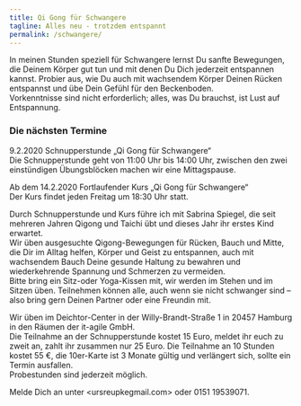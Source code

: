 ```yaml
---
title: Qi Gong für Schwangere
tagline: Alles neu - trotzdem entspannt
permalink: /schwangere/
---
```


In meinen Stunden speziell für Schwangere lernst Du sanfte Bewegungen, die Deinem Körper gut tun und mit denen Du Dich jederzeit entspannen kannst. Probier aus, wie Du auch mit wachsendem Körper Deinen Rücken entspannst und übe Dein Gefühl für den Beckenboden.  
Vorkenntnisse sind nicht erforderlich; alles, was Du brauchst, ist Lust auf Entspannung.

### Die nächsten Termine
9.2.2020    Schnupperstunde „Qi Gong für Schwangere“  
Die Schnupperstunde geht von 11:00 Uhr bis 14:00 Uhr, zwischen den zwei einstündigen Übungsblöcken machen wir eine Mittagspause.

Ab dem
14.2.2020   Fortlaufender Kurs „Qi Gong für Schwangere“             
Der Kurs findet jeden Freitag um 18:30 Uhr statt.

Durch Schnupperstunde und Kurs führe ich mit Sabrina Spiegel, die seit mehreren Jahren Qigong und Taichi übt und dieses Jahr ihr erstes Kind erwartet.  
Wir üben ausgesuchte Qigong-Bewegungen für Rücken, Bauch und Mitte, die Dir im Alltag helfen, Körper und Geist zu entspannen, auch mit wachsendem Bauch Deine gesunde Haltung zu bewahren und wiederkehrende Spannung und Schmerzen zu vermeiden.   
Bitte bring ein Sitz-oder Yoga-Kissen mit, wir werden im Stehen und im Sitzen üben.
Teilnehmen können alle, auch wenn sie nicht schwanger sind – also bring gern Deinen Partner oder eine Freundin mit.  

Wir üben im Deichtor-Center in der Willy-Brandt-Straße 1 in 20457 Hamburg in den Räumen der it-agile GmbH.  
Die Teilnahme an der Schnupperstunde kostet 15 Euro, meldet ihr euch zu zweit an, zahlt ihr zusammen nur 25 Euro. Die Teilnahme an 10 Stunden kostet 55 €, die 10er-Karte ist 3 Monate gültig und verlängert sich, sollte ein Termin ausfallen.  
Probestunden sind jederzeit möglich.  

Melde Dich an unter <ursreupkegmail.com> oder 0151 19539071.  